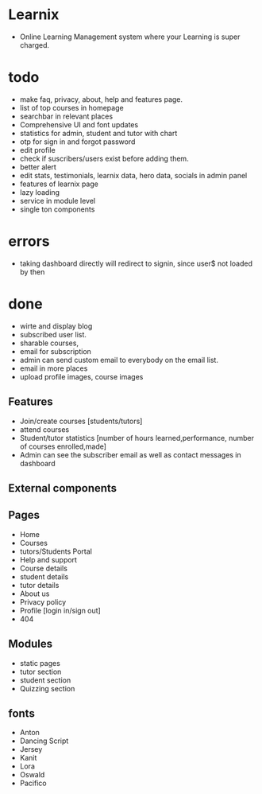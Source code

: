 # Learnix 
- Online Learning Management system where your Learning is super charged. 

# todo 
- make faq, privacy, about, help and features page.
- list of top courses in homepage
- searchbar in relevant places
- Comprehensive UI and font updates
- statistics for admin, student and tutor with chart
- otp for sign in and forgot password
- edit profile
- check if suscribers/users exist before adding them.
- better alert
- edit stats, testimonials, learnix data, hero data, socials in admin panel
- features of learnix page
- lazy loading
- service in module level
- single ton components

# errors
- taking dashboard directly will redirect to signin, since user$ not loaded by then


# done
- wirte and display blog
- subscribed user list.
- sharable courses,
- email for subscription
- admin can send custom email to everybody on the email list. 
- email in more places
- upload profile images, course images 




## Features
   - Join/create courses [students/tutors]
   - attend courses
   - Student/tutor statistics [number of hours learned,performance, number of courses enrolled,made]
   - Admin can see the subscriber email as well as contact messages in dashboard
## External components

## Pages
  - Home
  - Courses
  - tutors/Students Portal
  - Help and support
  - Course details
  - student details
  - tutor details
  - About us
  - Privacy policy
  - Profile [login in/sign out]
  - 404 


## Modules
  - static pages
  - tutor section
  - student section
  - Quizzing section

## fonts 
  - Anton
  - Dancing Script
  - Jersey
  - Kanit
  - Lora
  - Oswald
  - Pacifico
